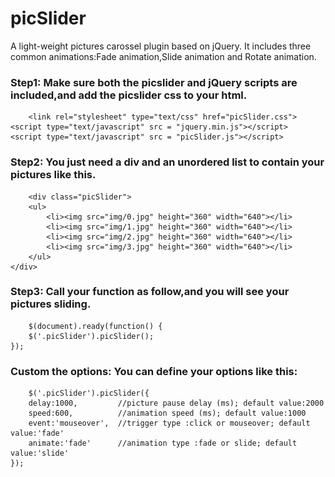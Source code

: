 # picSlider
A light-weight pictures carossel plugin based on jQuery.
It includes three common animations:Fade animation,Slide animation and Rotate animation.
### Step1: Make sure both the picslider and jQuery scripts are included,and add the picslider css to your html.
        <link rel="stylesheet" type="text/css" href="picSlider.css">
	<script type="text/javascript" src = "jquery.min.js"></script>
	<script type="text/javascript" src = "picSlider.js"></script>
### Step2: You just need a div and an unordered list to contain your pictures like this.
        <div class="picSlider">
		<ul>
			<li><img src="img/0.jpg" height="360" width="640"></li>
			<li><img src="img/1.jpg" height="360" width="640"></li>
			<li><img src="img/2.jpg" height="360" width="640"></li>
			<li><img src="img/3.jpg" height="360" width="640"></li>
		</ul>
	</div>
### Step3: Call your function as follow,and you will see your pictures sliding.
        $(document).ready(function() {
		$('.picSlider').picSlider();
	});
### Custom the options: You can define your options like this:
        $('.picSlider').picSlider({
		delay:1000,         //picture pause delay (ms); default value:2000
		speed:600,          //animation speed (ms); default value:1000
		event:'mouseover',  //trigger type :click or mouseover; default value:'fade'
		animate:'fade'      //animation type :fade or slide; default value:'slide'
	});
